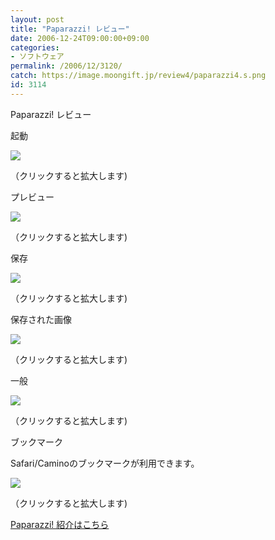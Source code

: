 ```yaml
---
layout: post
title: "Paparazzi! レビュー"
date: 2006-12-24T09:00:00+09:00
categories:
- ソフトウェア
permalink: /2006/12/3120/
catch: https://image.moongift.jp/review4/paparazzi4.s.png
id: 3114
---
```

Paparazzi! レビュー  
<!--more-->

起動

  

[![](https://image.moongift.jp/review4/paparazzi1.s.png)](https://image.moongift.jp/review4/paparazzi1.png)  
  
（クリックすると拡大します)

  

プレビュー

  

[![](https://image.moongift.jp/review4/paparazzi2.s.png)](https://image.moongift.jp/review4/paparazzi2.png)  
  
（クリックすると拡大します)

  

保存

  

[![](https://image.moongift.jp/review4/paparazzi3.s.png)](https://image.moongift.jp/review4/paparazzi3.png)  
  
（クリックすると拡大します)

  

保存された画像

  

[![](https://image.moongift.jp/review4/paparazzi4.s.png)](https://image.moongift.jp/review4/paparazzi4.png)  
  
（クリックすると拡大します)

  

一般

  

[![](https://image.moongift.jp/review4/paparazzi5.s.png)](https://image.moongift.jp/review4/paparazzi5.png)  
  
（クリックすると拡大します)

  

ブックマーク

  

Safari/Caminoのブックマークが利用できます。

  

[![](https://image.moongift.jp/review4/paparazzi6.s.png)](https://image.moongift.jp/review4/paparazzi6.png)  
  
（クリックすると拡大します)

  

[Paparazzi! 紹介はこちら](http://oss.moongift.jp/intro/i-3113.html)

